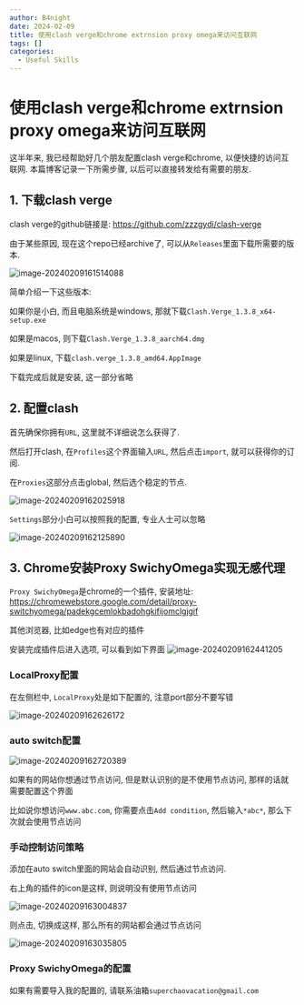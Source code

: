 ```yaml
---
author: B4night
date: 2024-02-09
title: 使用clash verge和chrome extrnsion proxy omega来访问互联网
tags: []
categories:
  - Useful Skills
---
```


# 使用clash verge和chrome extrnsion proxy omega来访问互联网

这半年来, 我已经帮助好几个朋友配置clash verge和chrome, 以便快捷的访问互联网. 本篇博客记录一下所需步骤, 以后可以直接转发给有需要的朋友.

## 1. 下载clash verge

clash verge的github链接是: <https://github.com/zzzgydi/clash-verge>

由于某些原因, 现在这个repo已经archive了, 可以从`Releases`里面下载所需要的版本.

![image-20240209161514088](https://joplin-imgbed-1312299157.cos.ap-nanjing.myqcloud.com/2024/02/upgit_20240209_1707466514.png)

简单介绍一下这些版本:

如果你是小白, 而且电脑系统是windows, 那就下载`Clash.Verge_1.3.8_x64-setup.exe`

如果是macos, 则下载`Clash.Verge_1.3.8_aarch64.dmg`

如果是linux, 下载`clash.verge_1.3.8_amd64.AppImage`

下载完成后就是安装, 这一部分省略

## 2. 配置clash

首先确保你拥有`URL`, 这里就不详细说怎么获得了.

然后打开clash, 在`Profiles`这个界面输入`URL`, 然后点击`import`, 就可以获得你的订阅.

在`Proxies`这部分点击global, 然后选个稳定的节点.

![image-20240209162025918](https://joplin-imgbed-1312299157.cos.ap-nanjing.myqcloud.com/2024/02/upgit_20240209_1707466826.png)

`Settings`部分小白可以按照我的配置, 专业人士可以忽略

![image-20240209162125890](https://joplin-imgbed-1312299157.cos.ap-nanjing.myqcloud.com/2024/02/upgit_20240209_1707466885.png)

## 3. Chrome安装Proxy SwichyOmega实现无感代理

`Proxy SwichyOmega`是chrome的一个插件, 安装地址: <https://chromewebstore.google.com/detail/proxy-switchyomega/padekgcemlokbadohgkifijomclgjgif>

其他浏览器, 比如edge也有对应的插件

安装完成插件后进入选项, 可以看到如下界面
![image-20240209162441205](https://joplin-imgbed-1312299157.cos.ap-nanjing.myqcloud.com/2024/02/upgit_20240209_1707467081.png)

### LocalProxy配置

在左侧栏中, `LocalProxy`处是如下配置的, 注意port部分不要写错

![image-20240209162626172](https://joplin-imgbed-1312299157.cos.ap-nanjing.myqcloud.com/2024/02/upgit_20240209_1707467186.png)

### auto switch配置

![image-20240209162720389](https://joplin-imgbed-1312299157.cos.ap-nanjing.myqcloud.com/2024/02/upgit_20240209_1707467240.png)

如果有的网站你想通过节点访问, 但是默认识别的是不使用节点访问, 那样的话就需要配置这个界面

比如说你想访问`www.abc.com`, 你需要点击`Add condition`, 然后输入`*abc*`, 那么下次就会使用节点访问

### 手动控制访问策略

添加在auto switch里面的网站会自动识别, 然后通过节点访问.

右上角的插件的icon是这样, 则说明没有使用节点访问

![image-20240209163004837](https://joplin-imgbed-1312299157.cos.ap-nanjing.myqcloud.com/2024/02/upgit_20240209_1707467404.png)

则点击, 切换成这样, 那么所有的网站都会通过节点访问

![image-20240209163035805](https://joplin-imgbed-1312299157.cos.ap-nanjing.myqcloud.com/2024/02/upgit_20240209_1707467435.png)

### Proxy SwichyOmega的配置

如果有需要导入我的配置的, 请联系油箱`superchaovacation@gmail.com`
